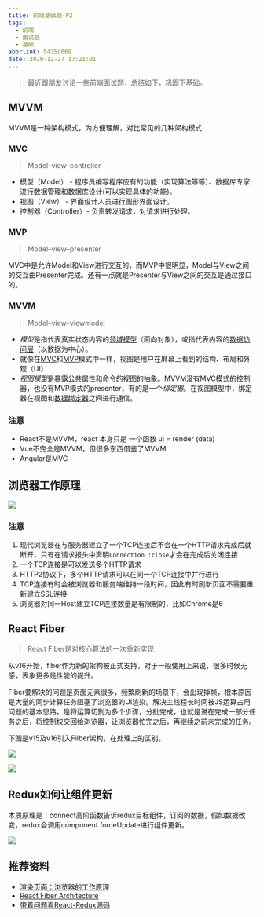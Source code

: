 ```yaml
---
title: 前端基础题-P2
tags:
  - 前端
  - 面试题
  - 基础
abbrlink: 5435d069
date: 2020-12-27 17:21:01
---
```


> 最近跟朋友讨论一些前端面试题，总结如下，巩固下基础。



## MVVM

MVVM是一种架构模式，为方便理解，对比常见的几种架构模式

### MVC

>  Model–view–controller

- 模型（Model） - 程序员编写程序应有的功能（实现算法等等）、数据库专家进行数据管理和数据库设计(可以实现具体的功能)。
- 视图（View） - 界面设计人员进行图形界面设计。
- 控制器（Controller）- 负责转发请求，对请求进行处理。

### MVP

> Model–view–presenter

MVC中是允许Model和View进行交互的，而MVP中很明显，Model与View之间的交互由Presenter完成。还有一点就是Presenter与View之间的交互是通过接口的。

### MVVM

> Model–view–viewmodel

- *模型*是指代表真实状态内容的[领域模型](https://zh.wikipedia.org/wiki/领域模型)（面向对象），或指代表内容的[数据访问层](https://zh.wikipedia.org/wiki/数据访问层)（以数据为中心）。
- 就像在[MVC](https://zh.wikipedia.org/wiki/MVC)和[MVP](https://zh.wikipedia.org/wiki/Model-view-presenter)模式中一样，视图是用户在屏幕上看到的结构、布局和外观（UI）
- *视图模型*是暴露公共属性和命令的视图的抽象。MVVM没有MVC模式的控制器，也没有MVP模式的presenter，有的是一个*绑定器*。在视图模型中，绑定器在视图和[数据绑定器](https://zh.wikipedia.org/w/index.php?title=数据绑定器&action=edit&redlink=1)之间进行通信。

### 注意

- React不是MVVM，react 本身只是 一个函数 ui = render (data)
- Vue不完全是MVVM，但很多东西借鉴了MVVM
- Angular是MVC

## 浏览器工作原理







![](https://static.1991421.cn/2020/2020-12-27-204808.jpg)





### 注意

1. 现代浏览器在与服务器建立了一个TCP连接后不会在一个HTTP请求完成后就断开，只有在请求报头中声明`Connection :close`才会在完成后关闭连接
2. 一个TCP连接是可以发送多个HTTP请求
3. HTTP2协议下，多个HTTP请求可以在同一个TCP连接中并行进行
4. TCP连接有时会被浏览器和服务端维持一段时间，因此有时刷新页面不需要重新建立SSL连接
5. 浏览器对同一Host建立TCP连接数量是有限制的，比如Chrome是6

## React Fiber

> React Fiber是对核心算法的一次重新实现

从v16开始，fiber作为新的架构被正式支持，对于一般使用上来说，很多时候无感，表象更多是性能的提升。

Fiber要解决的问题是页面元素很多，频繁刷新的场景下，会出现掉帧，根本原因是大量的同步计算任务阻塞了浏览器的UI渲染。解决主线程长时间被JS运算占用问题的基本思路，是将运算切割为多个步骤，分批完成，也就是说在完成一部分任务之后，将控制权交回给浏览器，让浏览器忙完之后，再继续之前未完成的任务。

下图是v15及v16引入Filber架构，在处理上的区别。

![](https://static.1991421.cn/2020/2020-12-27-223821.jpeg)



![](https://static.1991421.cn/2020/2020-12-27-223835.jpeg)

## Redux如何让组件更新



本质原理是：connect高阶函数告诉redux目标组件，订阅的数据，假如数据改变，redux会调用component.forceUpdate进行组件更新。



![](https://static.1991421.cn/2020/2020-12-27-232051.jpeg)



## 推荐资料

- [渲染页面：浏览器的工作原理](https://developer.mozilla.org/zh-CN/docs/Web/Performance/%E6%B5%8F%E8%A7%88%E5%99%A8%E6%B8%B2%E6%9F%93%E9%A1%B5%E9%9D%A2%E7%9A%84%E5%B7%A5%E4%BD%9C%E5%8E%9F%E7%90%86)
- [React Fiber Architecture](https://github.com/acdlite/react-fiber-architecture)
- [带着问题看React-Redux源码](https://zhuanlan.zhihu.com/p/80655889)